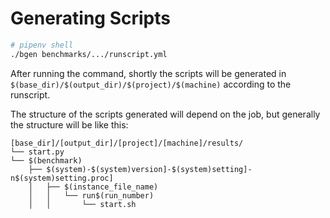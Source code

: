 # Generating Scripts

```sh
# pipenv shell
./bgen benchmarks/.../runscript.yml
```

After running the command, shortly the scripts will be generated in `$(base_dir)/$(output_dir)/$(project)/$(machine)` according to the runscript.

The structure of the scripts generated will depend on the job, but generally the structure will be like this:

```
[base_dir]/[output_dir]/[project]/[machine]/results/
└── start.py
└── $(benchmark)
    ├── $(system)-$(system)version]-$(system)setting]-n$(system)setting.proc]
    │   ├── $(instance_file_name)
    │   │   └── run$(run_number)
    │   │       └── start.sh
```
